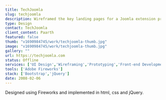 ```yaml
---
title: TechJoomla
slug: techjoomla
description: Wireframed the key landing pages for a Joomla extension providers new website.
type: Design
contact: TechJoomla
client_content: Paarth
featured: false
thumb: "v1690984745/work/techjoomla-thumb.jpg"
image: "v1690984745/work/techjoomla-thumb.jpg"
gallery: ""
url: https://techjoomla.com
status: Offline
services: ['UI Design','Wireframing','Prototyping','Front-end Development']
tools: ['Adobe Fireworks']
stack: ['Bootstrap','jQuery']
date: 2008-02-06
---
```

Designed using Fireworks and implemented in html, css and jQuery.